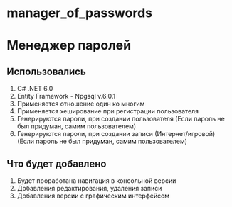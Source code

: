 # manager_of_passwords
# Менеджер паролей

## Использовались
1) C# .NET 6.0
2) Entity Framework - Npgsql v.6.0.1
3) Применяется отношение один ко многим
4) Применяется хеширование при регистрации пользователя
5) Генерируются пароли, при создании пользователя (Если пароль не был придуман, самим пользователем)
6) Генерируются пароли, при создании записи (Интернет/игровой) (Если пароль не был придуман, самим пользователем)

## Что будет добавлено
1) Будет проработана навигация в консольной версии
2) Добавления редактирования, удаления записи
3) Добавления версии с графическим интерфейсом

